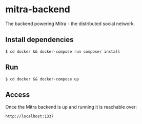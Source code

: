 # mitra-backend
The backend powering Mitra - the distributed social network.

## Install dependencies

```
$ cd docker && docker-compose run composer install
```

## Run
```
$ cd docker && docker-compose up
```

## Access

Once the Mitra backend is up and running it is reachable over:

```
http://localhost:1337
```
